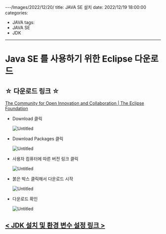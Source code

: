 ---/Images/2022/12/20/
title: JAVA SE 설치
date: 2022/12/19 18:00:00
categories:
- JAVA
tags:
- JAVA SE
- JDK
---

# Java SE 를 사용하기 위한 Eclipse 다운로드

## ☆ 다운로드 링크 ☆

[The Community for Open Innovation and Collaboration | The Eclipse Foundation](https://www.eclipse.org/)

- Download 클릭
    
    ![Untitled](/Images/2022/12/20/JAVA_SE_Install/Untitled.png)
    

- Download Packages 클릭
    
    ![Untitled](/Images/2022/12/20/JAVA_SE_Install/Untitled%201.png)
    
- 사용자 컴퓨터에 따른 버전 링크 클릭
    
    ![Untitled](/Images/2022/12/20/JAVA_SE_Install/Untitled%202.png)
    
- 붉은 박스 클릭해서 다운로드 시작
    
    ![Untitled](/Images/2022/12/20/JAVA_SE_Install/Untitled%203.png)
    
- 다운로드 확인
    
    ![Untitled](/Images/2022/12/20/JAVA_SE_Install/Untitled%204.png)
    

## [< JDK 설치 및 환경 변수 설정 링크 >](https://depra3.github.io/2022/12/19/2022/12/20/JDK_Install/)